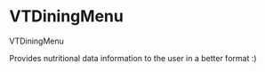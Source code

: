 VTDiningMenu
============

VTDiningMenu

Provides nutritional data information to the user in a better format :) 

